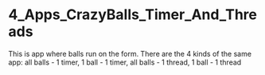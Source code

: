# 4_Apps_CrazyBalls_Timer_And_Threads
This is app where balls run on the form. There are the 4 kinds of the same app: all balls - 1 timer, 1 ball - 1 timer, all balls - 1 thread, 1 ball - 1 thread
